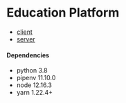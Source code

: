 Education Platform
========================================================================

* [client](client)
* [server](server)

#### Dependencies
- python 3.8
- pipenv 11.10.0
- node 12.16.3
- yarn 1.22.4+
